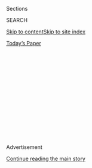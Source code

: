 <div id="app">

<div>

<div>

<div>

<div class="NYTAppHideMasthead css-1q2w90k e1suatyy0">

<div class="section css-ui9rw0 e1suatyy2">

<div class="css-eph4ug er09x8g0">

<div class="css-6n7j50">

</div>

<span class="css-1dv1kvn">Sections</span>

<div class="css-10488qs">

<span class="css-1dv1kvn">SEARCH</span>

</div>

[Skip to content](#site-content)[Skip to site
index](#site-index)

</div>

<div class="css-10698na e1huz5gh0">

</div>

</div>

<div id="masthead-bar-one" class="section hasLinks css-15hmgas e1csuq9d3">

<div class="css-uqyvli e1csuq9d0">

</div>

<div class="css-1uqjmks e1csuq9d1">

</div>

<div class="css-9e9ivx">

[](https://myaccount.nytimes3xbfgragh.onion/auth/login?response_type=cookie&client_id=vi)

</div>

<div class="css-1bvtpon e1csuq9d2">

[Today’s
Paper](https://www.nytimes3xbfgragh.onion/section/todayspaper)

</div>

</div>

</div>

</div>

<div data-aria-hidden="false">

<div id="site-content" data-role="main">

<div>

<div class="css-1aor85t" style="opacity:0.000000001;z-index:-1;visibility:hidden">

<div class="css-1hqnpie">

<div class="css-epjblv">

<span class="css-17xtcya">[Opinion](/section/opinion)</span><span class="css-x15j1o">|</span><span class="css-fwqvlz">Mike
Pompeo Dishonors the State
Department</span>

</div>

<div class="css-k008qs">

<div class="css-1iwv8en">

<span class="css-18z7m18"></span>

<div>

</div>

</div>

<span class="css-1n6z4y">https://nyti.ms/2Ng3mxQ</span>

<div class="css-1705lsu">

<div class="css-4xjgmj">

<div class="css-4skfbu" data-role="toolbar" data-aria-label="Social Media Share buttons, Save button, and Comments Panel with current comment count" data-testid="share-tools">

  - 
  - 
  - 
  - 
    
    <div class="css-6n7j50">
    
    </div>

  - 
  - 

</div>

</div>

</div>

</div>

</div>

</div>

<div id="NYT_TOP_BANNER_REGION" class="css-13pd83m">

</div>

<div id="top-wrapper" class="css-1sy8kpn">

<div id="top-slug" class="css-l9onyx">

Advertisement

</div>

[Continue reading the main
story](#after-top)

<div class="ad top-wrapper" style="text-align:center;height:100%;display:block;min-height:250px">

<div id="top" class="place-ad" data-position="top" data-size-key="top">

</div>

</div>

<div id="after-top">

</div>

</div>

<div>

<div class="css-v5btjw etb61u70">

<div class="css-v05ibm etb61u71">

[Opinion](/section/opinion)

</div>

</div>

<div id="sponsor-wrapper" class="css-1hyfx7x">

<div id="sponsor-slug" class="css-19vbshk">

Supported by

</div>

[Continue reading the main
story](#after-sponsor)

<div id="sponsor" class="ad sponsor-wrapper" style="text-align:center;height:100%;display:block">

</div>

<div id="after-sponsor">

</div>

</div>

<div class="css-186x18t">

</div>

<div class="css-1vkm6nb ehdk2mb0">

# Mike Pompeo Dishonors the State Department

</div>

John Bolton’s book won’t move the needle on Trump’s future.

<div class="css-18e8msd">

<div class="css-vp77d3 epjyd6m0">

<div class="css-1p10dcb ey68jwv0" data-aria-hidden="true">

[![Roger
Cohen](https://static01.graylady3jvrrxbe.onion/images/2014/11/01/opinion/cohen-circular/cohen-circular-thumbLarge-v6.png
"Roger Cohen")](https://www.nytimes3xbfgragh.onion/by/roger-cohen)

</div>

<div class="css-1baulvz">

By [<span class="css-1baulvz last-byline" itemprop="name">Roger
Cohen</span>](https://www.nytimes3xbfgragh.onion/by/roger-cohen)

<div class="css-8atqhb">

Opinion Columnist

</div>

</div>

</div>

  - June 19,
    2020

  - 
    
    <div class="css-4xjgmj">
    
    <div class="css-d8bdto" data-role="toolbar" data-aria-label="Social Media Share buttons, Save button, and Comments Panel with current comment count" data-testid="share-tools">
    
      - 
      - 
      - 
      - 
        
        <div class="css-6n7j50">
        
        </div>
    
      - 
      - 
    
    </div>
    
    </div>

</div>

<div class="css-79elbk" data-testid="photoviewer-wrapper">

<div class="css-z3e15g" data-testid="photoviewer-wrapper-hidden">

</div>

<div class="css-1a48zt4 ehw59r15" data-testid="photoviewer-children">

![<span class="css-16f3y1r e13ogyst0" data-aria-hidden="true">Secretary
of State Mike Pompeo testifying in February at a House Foreign Affairs
Committee hearing on the administration’s use of force in the Middle
East.</span><span class="css-cnj6d5 e1z0qqy90" itemprop="copyrightHolder"><span class="css-1ly73wi e1tej78p0">Credit...</span><span><span>T.J.
Kirkpatrick for The New York
Times</span></span></span>](https://static01.graylady3jvrrxbe.onion/images/2020/06/19/opinion/19cohen1/merlin_169706952_34139844-9d64-4cc7-b67b-69a842a05fb4-articleLarge.jpg?quality=75&auto=webp&disable=upscale)

</div>

</div>

</div>

<div class="section meteredContent css-1r7ky0e" name="articleBody" itemprop="articleBody">

<div class="css-1fanzo5 StoryBodyCompanionColumn">

<div class="css-53u6y8">

McRAE, Ga. — It’s appalling to see the seal of the U.S. State Department
desecrated. Mike Pompeo, the secretary of state, has no conscience, so I
assume it did not occur to him that settling scores with John Bolton,
the former national security adviser, beneath that seal was wrong, an
affront to the honor of every Foreign Service officer.

Pompeo called Bolton a “traitor” in an official written statement. He
accused Bolton of “spreading a number of lies, fully spun half-truths
and outright falsehoods” in his new book, “[The Room Where It
Happened.](https://www.nytimes3xbfgragh.onion/2020/06/18/us/politics/john-bolton-memoir-takeaways.html)”
Pompeo gave his statement a headline worthy of the great schoolyard
tradition of the Trump administration: “[I Was in the Room
Too.](https://www.google.com/url?q=https://www.state.gov/i-was-in-the-room-too/&sa=D&ust=1592671298995000&usg=AFQjCNF78FCDO-PQIapEmpDnV3UM3pH0kg)”

It is not a fully spun half-truth that Pompeo has sullied the State
Department with his disgraceful treatment of the former ambassador to
Ukraine, Marie Yovanovitch, whom he sacrificed to sate President Trump’s
quest for dirt on Joe Biden, the presumptive Democratic presidential
nominee. It’s the truth.

Nor is it a fully spun half-truth that, in his toadying to Trump, Pompeo
has guided the United States, for the first time since 1945, into utter
irrelevance in dealing with a major global crisis, insisting that the
pandemic be called the “Wuhan virus” rather than seeking unity with
allies. It’s the truth.

</div>

</div>

<div class="css-1fanzo5 StoryBodyCompanionColumn">

<div class="css-53u6y8">

Pompeo, obsessed with the chimera of regime change in Iran to the point
of blindness to the pandemic’s impact there, fixated on coddling Crown
Prince Mohammed bin Salman of Saudi Arabia to the point of excusing [the
murder of a Washington Post
journalist,](https://www.nytimes3xbfgragh.onion/2019/12/26/opinion/jamal-khashoggi-saudi-arabia.html)
is a man who should look long and hard at himself in the mirror before
calling anyone a traitor. An abdication of the values his department
stands for has been the mark of his tenure.

It is both sad and dangerous, to use Pompeo’s words, that he has so
damaged the State Department’s reputation, built over centuries of
service and sacrifice.

A lie is an outright falsehood, by the way, and I have no idea how a
half-truth is fully spun. It does not matter. Pompeo knows that he
serves a president whose currency is untruth. Anything he says on the
subject of veracity is by definition meaningless. The secretary of state
sold out long ago.

I have no truck with Bolton. His long-held desire to bomb Iran
(frustrated most recently by Trump), his contempt for the European
Union, his loathing of the United Nations, and his dismissal of
diplomacy have been the hallmarks of a ferocious hawk with a quixotic
belief in himself. Bolton is a byword for macho baloney. That any
liberal, fixated on terminating Trump, is prepared to give him the time
of day is a comment on the delirium of our times.

Nothing I have seen quoted from Bolton’s book surprises me — not the
administrative chaos, not the president’s coddling of dictators, not
even Trump asking China to buy farm goods to boost his re-election
prospects (we learned with Ukraine that entire nations exist only
insofar as they serve Trump’s personal ambition). With respect to one
million Uighurs in Chinese concentration camps, Bolton says that Trump
backed President Xi Jinping. “According to our interpreter,” he writes.
“Trump said Xi should go ahead with building the camps, which Trump
thought was exactly the right thing to do.”

</div>

</div>

<div class="css-1fanzo5 StoryBodyCompanionColumn">

<div class="css-53u6y8">

We know Trump likes dictators from Hungary to Saudi Arabia. We know that
Trump dislikes Muslims. We know he envies Xi his autocratic powers, just
as he envies Vladimir Putin’s. We know [Trump does not care about human
rights](https://www.nytimes3xbfgragh.onion/2019/07/12/opinion/trump-pompeo-human-rights.html).
We know that Pompeo has been the enabler of Trump’s worst instincts on
the international stage.

There is nothing revelatory in the Bolton book, if revelation is taken
to mean something more than adding sordid detail to a well-established
narrative.

The book is a nonevent. It is the ultimate inside-the-Beltway media
circus. It will not move the needle one millimeter with respect to
Trump’s future or his prospects in the Nov. 3 election.

Perhaps that view is influenced by viewing the goings-on from
conservative rural Georgia, where I’ve been doing some reporting and
where support for Trump remains strong. The things Bolton says seem
fantastically remote, cloyingly familiar and strikingly irrelevant.

It’s safe to say that a week from now nobody will care.

Bolton knew what he was getting into, just like Pompeo. [Trump had an
interesting
interview](https://www.wsj.com/articles/trump-talks-juneteenth-john-bolton-economy-in-wsj-interview-11592493771)
with The Wall Street Journal the other day. In it he said, “I did
something good. … I made Juneteenth very famous.” He continued, “Nobody
had ever heard of it.”

Trump thinks he made Juneteenth famous by initially scheduling a rally
in Tulsa on that date, before being told this was offensive to
African-Americans and rescheduling for June 20. During the interview he
asks an aide if she has ever heard of Juneteenth. The aide replies that
the White House issued a statement last year commemorating the day. “Oh,
really?” Trump says.

Yes, really. America is flying blind.

Bolton has done plenty of harm, but it is not he “who damaged America by
violating his sacred trust with its people,” in Pompeo’s words. It is
the president Pompeo continues to serve with such assiduous sycophancy.

*The Times is committed to publishing* [*a diversity of
letters*](https://www.nytimes3xbfgragh.onion/2019/01/31/opinion/letters/letters-to-editor-new-york-times-women.html)
*to the editor. We’d like to hear what you think about this or any of
our articles. Here are some*
[*tips*](https://help.nytimes3xbfgragh.onion/hc/en-us/articles/115014925288-How-to-submit-a-letter-to-the-editor)*.
And here’s our email:*
[*letters@NYTimes.com*](mailto:letters@NYTimes.com)*.*

*Follow The New York Times Opinion section on*
[*Facebook*](https://www.facebookcorewwwi.onion/nytopinion)*,* [*Twitter
(@NYTopinion)*](http://twitter.com/NYTOpinion) *and*
[*Instagram*](https://www.instagram.com/nytopinion/)*.*

</div>

</div>

</div>

<div>

</div>

<div>

</div>

<div>

</div>

<div>

<div id="bottom-wrapper" class="css-1ede5it">

<div id="bottom-slug" class="css-l9onyx">

Advertisement

</div>

[Continue reading the main
story](#after-bottom)

<div id="bottom" class="ad bottom-wrapper" style="text-align:center;height:100%;display:block;min-height:90px">

</div>

<div id="after-bottom">

</div>

</div>

</div>

</div>

</div>

## Site Index

<div>

</div>

## Site Information Navigation

  - [© <span>2020</span> <span>The New York Times
    Company</span>](https://help.nytimes3xbfgragh.onion/hc/en-us/articles/115014792127-Copyright-notice)

<!-- end list -->

  - [NYTCo](https://www.nytco.com/)
  - [Contact
    Us](https://help.nytimes3xbfgragh.onion/hc/en-us/articles/115015385887-Contact-Us)
  - [Work with us](https://www.nytco.com/careers/)
  - [Advertise](https://nytmediakit.com/)
  - [T Brand Studio](http://www.tbrandstudio.com/)
  - [Your Ad
    Choices](https://www.nytimes3xbfgragh.onion/privacy/cookie-policy#how-do-i-manage-trackers)
  - [Privacy](https://www.nytimes3xbfgragh.onion/privacy)
  - [Terms of
    Service](https://help.nytimes3xbfgragh.onion/hc/en-us/articles/115014893428-Terms-of-service)
  - [Terms of
    Sale](https://help.nytimes3xbfgragh.onion/hc/en-us/articles/115014893968-Terms-of-sale)
  - [Site
    Map](https://spiderbites.nytimes3xbfgragh.onion)
  - [Help](https://help.nytimes3xbfgragh.onion/hc/en-us)
  - [Subscriptions](https://www.nytimes3xbfgragh.onion/subscription?campaignId=37WXW)

</div>

</div>

</div>

</div>
